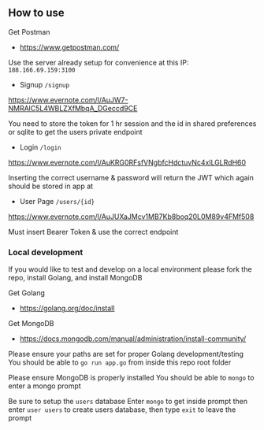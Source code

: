 

## How to use

Get Postman
* https://www.getpostman.com/

Use the server already setup for convenience at this IP: `188.166.69.159:3100`


- Signup `/signup`

https://www.evernote.com/l/AuJW7-NMRAlC5L4WBLZXfMbqA_DGeccd9CE

You need to store the token for 1 hr session and the id in shared preferences or sqlite to get the users private endpoint

- Login `/login`

https://www.evernote.com/l/AuKRG0RFsfVNgbfcHdctuvNc4xlLGLRdH60

Inserting the correct username & password will return the JWT which again should be stored in app at 

- User Page `/users/{id}`

https://www.evernote.com/l/AuJUXaJMcv1MB7Kb8boq20L0M89v4FMf508

Must insert Bearer Token & use the correct endpoint 


### Local development

If you would like to test and develop on a local environment please fork the repo, install Golang, and install MongoDB

Get Golang
* https://golang.org/doc/install

Get MongoDB
* https://docs.mongodb.com/manual/administration/install-community/

Please ensure your paths are set for proper Golang development/testing
You should be able to `go run app.go` from inside this repo root folder

Please ensure MongoDB is properly installed
You should be able to `mongo` to enter a mongo prompt

Be sure to setup the `users` database
Enter `mongo` to get inside prompt then enter `user users` to create users database, then type `exit` to leave the prompt
